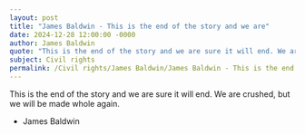 ```yaml
---
layout: post
title: "James Baldwin - This is the end of the story and we are"
date: 2024-12-28 12:00:00 -0000
author: James Baldwin
quote: "This is the end of the story and we are sure it will end. We are crushed, but we will be made whole again."
subject: Civil rights
permalink: /Civil rights/James Baldwin/James Baldwin - This is the end of the story and we are
---
```


This is the end of the story and we are sure it will end. We are crushed, but we will be made whole again.

- James Baldwin
